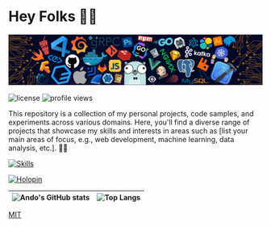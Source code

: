 # Hey Folks 👋🏻

![Header](./src/header_.png)

![license](https://img.shields.io/github/license/andostronaut/andostronaut?style=for-the-badge&color=success)
![profile views](https://komarev.com/ghpvc/?username=andostronaut&style=for-the-badge)

This repository is a collection of my personal projects, code samples, and experiments across various domains. Here, you'll find a diverse range of projects that showcase my skills and interests in areas such as [list your main areas of focus, e.g., web development, machine learning, data analysis, etc.]. 🚀🌱

[![Skills](https://skillicons.dev/icons?i=js,ts,go,nodejs,vue,react,linux,express,graphql,nestjs,docker,bash,kubernetes,adonis,angular,apollo,gcp,aws,firebase,git,githubactions,gitlab,nginx,netlify,heroku,prisma,pug,py,reactivex,redux,rollupjs,mysql,sequelize,solidity,solidjs,vercel,vite,webpack,mongodb,wasm,redis,styledcomponents,tailwind,jest,deno)](https://skillicons.dev)

[![Holopin](https://holopin.me/iamando)](https://holopin.io/@iamando)

| ![Ando's GitHub stats](https://github-readme-stats.vercel.app/api?username=andostronaut&show_icons=true&include_all_commits=true&theme=buefy&hide_border=true) | ![Top Langs](https://github-readme-stats.vercel.app/api/top-langs/?username=andostronaut&layout=compact&theme=buefy&hide_border=true) |
| --- | --- |

[MIT](LICENSE)
